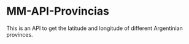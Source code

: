 # MM-API-Provincias
This is an API to get the latitude and longitude of different Argentinian provinces.

